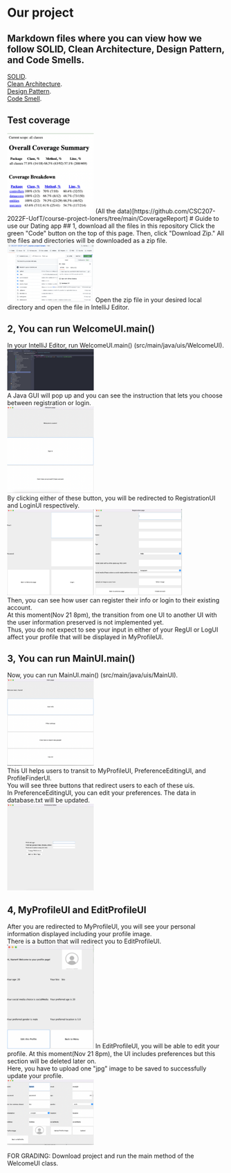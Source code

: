 # Our project
## Markdown files where you can view how we follow SOLID, Clean Architecture, Design Pattern, and Code Smells.
[SOLID](https://github.com/CSC207-2022F-UofT/course-project-loners/blob/main/SOLID.md).  
[Clean Architecture](https://github.com/CSC207-2022F-UofT/course-project-loners/blob/main/CleanArchitecture.md).  
[Design Pattern](https://github.com/CSC207-2022F-UofT/course-project-loners/blob/main/DesignPattern.md).  
[Code Smell](https://github.com/CSC207-2022F-UofT/course-project-loners/blob/main/CodeSmell.md).  
## Test coverage
<img src="images/MarkdownImage10.png" alt="drawing" width="200"/> 
(All the data)[https://github.com/CSC207-2022F-UofT/course-project-loners/tree/main/CoverageReport]
# Guide to use our Dating app
## 1, download all the files in this repository 
Click the green "Code" button on the top of this page.  
Then, click "Download Zip." All the files and directories will be downloaded as a zip file.  
<img src="images/MarkdownImage1.png" alt="drawing" width="200"/>  
Open the zip file in your desired local directory and open the file in IntelliJ Editor. 

## 2, You can run WelcomeUI.main()
In your IntelliJ Editor, run WelcomeUI.main() (src/main/java/uis/WelcomeUI).  
<img src="images/MarkdownImage2.png" alt="drawing" width="200"/>  
A Java GUI will pop up and you can see the instruction that lets you choose between registration or login.  
<img src="images/MarkdownImage3.png" alt="drawing" width="200"/>  
By clicking either of these button, you will be redirected to RegistrationUI and LoginUI respectively.  
<img src="images/MarkdownImage4.png" alt="drawing" width="200"/>
<img src="images/MarkdownImage5.png" alt="drawing" width="200"/>  
Then, you can see how user can register their info or login to their existing account.  
At this moment(Nov 21 8pm), the transition from one UI to another UI with the user information preserved is not implemented yet.  
Thus, you do not expect to see your input in either of your RegUI or LogUI affect your profile that will be displayed in MyProfileUI.  

## 3, You can run MainUI.main()
Now, you can run MainUI.main() (src/main/java/uis/MainUI).  
<img src="images/MarkdownImage6.png" alt="drawing" width="200"/>  
This UI helps users to transit to MyProfileUI, PreferenceEditingUI, and ProfileFinderUI.    
You will see three buttons that redirect users to each of these uis.  
In PreferenceEditingUI, you can edit your preferences.  The data in database.txt will be updated.  
<img src="images/MarkdownImage9.png" alt="drawing" width="200"/>

## 4, MyProfileUI and EditProfileUI
After you are redirected to MyProfileUI, you will see your personal information displayed including your profile image.  
There is a button that will redirect you to EditProfileUI.  
<img src="images/MarkdownImage7.png" alt="drawing" width="200"/>
In EditProfileUI, you will be able to edit your profile. At this moment(Nov 21 8pm), the UI includes preferences but this section will be deleted later on.  
Here, you have to upload one "jpg" image to be saved to successfully update your profile.  
<img src="images/MarkdownImage8.png" alt="drawing" width="200"/>


FOR GRADING:
Download project and run the main method of the WelcomeUI class.
